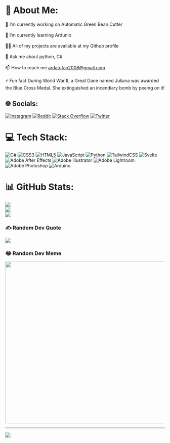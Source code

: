 # 💫 About Me:
🔭 I’m currently working on Automatic Green Bean Cutter<br><br>🌱 I’m currently learning Ardunio<br><br>👨‍💻 All of my projects are available at my Github profile<br><br>💬 Ask me about python, C#<br><br>📫 How to reach me ardatufan2008@gmail.com<br><br>⚡ Fun fact During World War II, a Great Dane named Juliana was awarded the Blue Cross Medal. She extinguished an incendiary bomb by peeing on it!


## 🌐 Socials:
[![Instagram](https://img.shields.io/badge/Instagram-%23E4405F.svg?logo=Instagram&logoColor=white)](https://instagram.com/morsatrawastaken) [![Reddit](https://img.shields.io/badge/Reddit-%23FF4500.svg?logo=Reddit&logoColor=white)](https://reddit.com/user/Herobrine2008) [![Stack Overflow](https://img.shields.io/badge/-Stackoverflow-FE7A16?logo=stack-overflow&logoColor=white)](https://stackoverflow.com/users/19481657) [![Twitter](https://img.shields.io/badge/Twitter-%231DA1F2.svg?logo=Twitter&logoColor=white)](https://twitter.com/Mors_Atra) 

# 💻 Tech Stack:
![C#](https://img.shields.io/badge/c%23-%23239120.svg?style=for-the-badge&logo=c-sharp&logoColor=white) ![CSS3](https://img.shields.io/badge/css3-%231572B6.svg?style=for-the-badge&logo=css3&logoColor=white) ![HTML5](https://img.shields.io/badge/html5-%23E34F26.svg?style=for-the-badge&logo=html5&logoColor=white) ![JavaScript](https://img.shields.io/badge/javascript-%23323330.svg?style=for-the-badge&logo=javascript&logoColor=%23F7DF1E) ![Python](https://img.shields.io/badge/python-3670A0?style=for-the-badge&logo=python&logoColor=ffdd54) ![TailwindCSS](https://img.shields.io/badge/tailwindcss-%2338B2AC.svg?style=for-the-badge&logo=tailwind-css&logoColor=white) ![Svelte](https://img.shields.io/badge/svelte-%23f1413d.svg?style=for-the-badge&logo=svelte&logoColor=white) ![Adobe After Effects](https://img.shields.io/badge/Adobe%20After%20Effects-9999FF.svg?style=for-the-badge&logo=Adobe%20After%20Effects&logoColor=white) ![Adobe Illustrator](https://img.shields.io/badge/adobeillustrator-%23FF9A00.svg?style=for-the-badge&logo=adobeillustrator&logoColor=white) ![Adobe Lightroom](https://img.shields.io/badge/Adobe%20Lightroom-31A8FF.svg?style=for-the-badge&logo=Adobe%20Lightroom&logoColor=white) ![Adobe Photoshop](https://img.shields.io/badge/adobephotoshop-%2331A8FF.svg?style=for-the-badge&logo=adobephotoshop&logoColor=white) ![Arduino](https://img.shields.io/badge/-Arduino-00979D?style=for-the-badge&logo=Arduino&logoColor=white)
# 📊 GitHub Stats:
![](https://github-readme-stats.vercel.app/api?username=Mors-Atra&theme=dark&hide_border=false&include_all_commits=true&count_private=false)<br/>
![](https://github-readme-streak-stats.herokuapp.com/?user=Mors-Atra&theme=dark&hide_border=false)<br/>
![](https://github-readme-stats.vercel.app/api/top-langs/?username=Mors-Atra&theme=dark&hide_border=false&include_all_commits=true&count_private=false&layout=compact)

### ✍️ Random Dev Quote
![](https://quotes-github-readme.vercel.app/api?type=horizontal&theme=radical)

### 😂 Random Dev Meme
<img src="https://random-memer.herokuapp.com/" width="512px"/>

---
[![](https://visitcount.itsvg.in/api?id=Mors-Atra&icon=0&color=0)](https://visitcount.itsvg.in)
